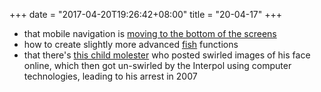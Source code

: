 +++
date = "2017-04-20T19:26:42+08:00"
title = "20-04-17"
+++


* that mobile navigation is [moving to the bottom of the screens](https://blog.prototypr.io/bottom-navigation-interface-fa4bff52065f)
* how to create slightly more advanced [fish](https://fishshell.com/) functions
* that there's [this child molester](https://en.wikipedia.org/wiki/Christopher_Paul_Neil) who posted swirled images of his face online, which then got un-swirled by the Interpol using computer technologies, leading to his arrest in 2007
